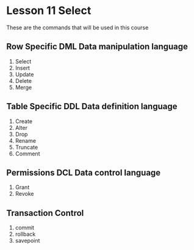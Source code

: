 # Lesson 11 Select

These are the commands that will be used in this course

## Row Specific DML Data manipulation language

1. Select
2. Insert
3. Update
4. Delete
5. Merge

## Table Specific DDL Data definition language

1. Create
2. Alter
3. Drop
4. Rename
5. Truncate
6. Comment

## Permissions DCL Data control language

1. Grant
2. Revoke

## Transaction Control

1. commit
2. rollback
3. savepoint
